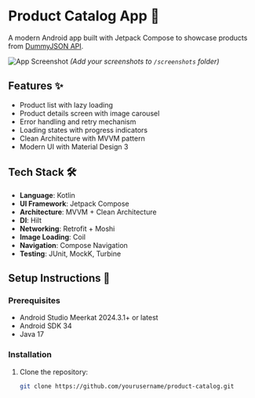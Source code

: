 # Product Catalog App 📱

A modern Android app built with Jetpack Compose to showcase products from [DummyJSON API](https://dummyjson.com/docs/products).

![App Screenshot](screenshots/app_preview.png) *(Add your screenshots to `/screenshots` folder)*

## Features ✨
- Product list with lazy loading
- Product details screen with image carousel
- Error handling and retry mechanism
- Loading states with progress indicators
- Clean Architecture with MVVM pattern
- Modern UI with Material Design 3

## Tech Stack 🛠️
- **Language**: Kotlin
- **UI Framework**: Jetpack Compose
- **Architecture**: MVVM + Clean Architecture
- **DI**: Hilt
- **Networking**: Retrofit + Moshi
- **Image Loading**: Coil
- **Navigation**: Compose Navigation
- **Testing**: JUnit, MockK, Turbine

## Setup Instructions 🚀

### Prerequisites
- Android Studio Meerkat 2024.3.1+ or latest
- Android SDK 34
- Java 17

### Installation
1. Clone the repository:
   ```bash
   git clone https://github.com/yourusername/product-catalog.git
